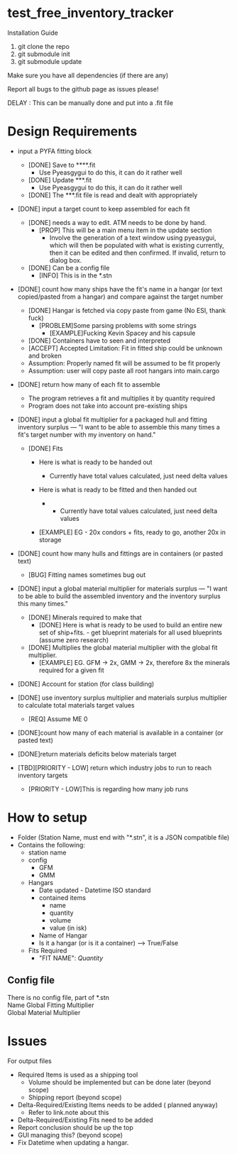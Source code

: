 # test_free_inventory_tracker

Installation Guide
1. git clone the repo
2. git submodule init
3. git submodule update


Make sure you have all dependencies (if there are any)

Report all bugs to the github page as issues please!

DELAY : This can be manually done and put into a .fit file

# Design Requirements

- input a PYFA fitting block
  - [DONE] Save to ****.fit
    - Use Pyeasgygui to do this, it can do it rather well
  - [DONE] Update ***.fit
    - Use Pyeasgygui to do this, it can do it rather well
  - [DONE] The ***.fit file is read and dealt with appropriately


- [DONE] input a target count to keep assembled for each fit
  - [DONE] needs a way to edit. ATM needs to be done by hand.
    - [PROP] This will be a main menu item in the update section
      - Involve the generation of a text window using pyeasygui, which
        will then be populated with what is existing currently, then it
        can be edited and then confirmed. If invalid, return to dialog
        box.
  - [DONE] Can be a config file
    - [INFO] This is in the *.stn
- [DONE] count how many ships have the fit's name in a hangar (or text
  copied/pasted from a hangar) and compare against the target number
  - [DONE] Hangar is fetched via copy paste from game (No ESI, thank
    fuck)
    - [PROBLEM]Some parsing problems with some strings
      - [EXAMPLE]Fucking Kevin Spacey and his capsule
  - [DONE] Containers have to seen and interpreted
  - [ACCEPT] Accepted Limitation: Fit in fitted ship could be unknown
    and broken
  - Assumption: Properly named fit will be assumed to be fit properly
  - Assumption: user will copy paste all root hangars into main.cargo

- [DONE] return how many of each fit to assemble
  - The program retrieves a fit and multiplies it by quantity required
  - Program does not take into account pre-existing ships
- [DONE] input a global fit multiplier for a packaged hull and fitting
  inventory surplus — "I want to be able to assemble this many times a
  fit's target number with my inventory on hand."
  - [DONE] Fits
    - Here is what is ready to be handed out
      - Currently have total values calculated, just need delta values
    - Here is what is ready to be fitted and then handed out
      - - Currently have total values calculated, just need delta values

    - [EXAMPLE] EG - 20x condors + fits, ready to go, another 20x in
      storage
- [DONE] count how many hulls and fittings are in containers (or pasted
  text)

  - [BUG] Fitting names sometimes bug out

- [DONE] input a global material multiplier for materials surplus — "I
  want to be able to build the assembled inventory and the inventory
  surplus this many times."
  - [DONE] Minerals required to make that
    - [DONE] Here is what is ready to be used to build an entire new set
      of ship+fits. - get blueprint materials for all used blueprints
      (assume zero research)
  - [DONE] Multiplies the global material multiplier with the global fit
    multiplier.
    - [EXAMPLE] EG. GFM -> 2x, GMM -> 2x, therefore 8x the minerals
      required for a given fit

- [DONE] Account for station (for class building)

- [DONE] use inventory surplus multiplier and materials surplus
  multiplier to calculate total materials target values
  - [REQ] Assume ME 0
- [DONE]count how many of each material is available in a container (or
  pasted text)
- [DONE]return materials deficits below materials target


- [TBD][PRIORITY - LOW] return which industry jobs to run to reach inventory targets
  - [PRIORITY - LOW]This is regarding how many job runs



# How to setup

- Folder (Station Name, must end with "*.stn", it is a JSON compatible
  file)
- Contains the following:
  - station name
  - config
    - GFM
    - GMM
  - Hangars
    - Date updated - Datetime ISO standard
    - contained items
      - name
      - quantity
      - volume
      - value (in isk)
    - Name of Hangar
    - Is it a hangar (or is it a container) --> True/False
  - Fits Required
    - "FIT NAME": $Quantity$


## Config file
There is no config file, part of *.stn  
Name Global Fitting Multiplier  
Global Material Multiplier


# Issues




For output files
- Required Items is used as a shipping tool
  - Volume should be implemented but can be done later (beyond scope)
  - Shipping report (beyond scope)
- Delta-Required/Existing Items needs to be added ( planned anyway)
  - Refer to link.note about this
- Delta-Required/Existing Fits need to be added
- Report conclusion should be up the top
- GUI managing this? (beyond scope)
- Fix Datetime when updating a hangar.
